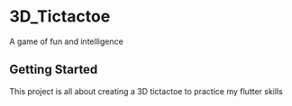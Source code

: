 # 3D_Tictactoe

A game of fun and intelligence

## Getting Started
This project is all about creating a 3D tictactoe to practice my flutter skills
